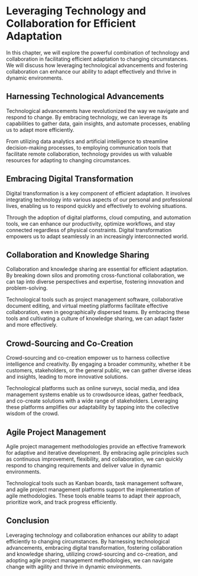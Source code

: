 Leveraging Technology and Collaboration for Efficient Adaptation
===========================================================================

In this chapter, we will explore the powerful combination of technology and collaboration in facilitating efficient adaptation to changing circumstances. We will discuss how leveraging technological advancements and fostering collaboration can enhance our ability to adapt effectively and thrive in dynamic environments.

Harnessing Technological Advancements
-------------------------------------

Technological advancements have revolutionized the way we navigate and respond to change. By embracing technology, we can leverage its capabilities to gather data, gain insights, and automate processes, enabling us to adapt more efficiently.

From utilizing data analytics and artificial intelligence to streamline decision-making processes, to employing communication tools that facilitate remote collaboration, technology provides us with valuable resources for adapting to changing circumstances.

Embracing Digital Transformation
--------------------------------

Digital transformation is a key component of efficient adaptation. It involves integrating technology into various aspects of our personal and professional lives, enabling us to respond quickly and effectively to evolving situations.

Through the adoption of digital platforms, cloud computing, and automation tools, we can enhance our productivity, optimize workflows, and stay connected regardless of physical constraints. Digital transformation empowers us to adapt seamlessly in an increasingly interconnected world.

Collaboration and Knowledge Sharing
-----------------------------------

Collaboration and knowledge sharing are essential for efficient adaptation. By breaking down silos and promoting cross-functional collaboration, we can tap into diverse perspectives and expertise, fostering innovation and problem-solving.

Technological tools such as project management software, collaborative document editing, and virtual meeting platforms facilitate effective collaboration, even in geographically dispersed teams. By embracing these tools and cultivating a culture of knowledge sharing, we can adapt faster and more effectively.

Crowd-Sourcing and Co-Creation
------------------------------

Crowd-sourcing and co-creation empower us to harness collective intelligence and creativity. By engaging a broader community, whether it be customers, stakeholders, or the general public, we can gather diverse ideas and insights, leading to more innovative solutions.

Technological platforms such as online surveys, social media, and idea management systems enable us to crowdsource ideas, gather feedback, and co-create solutions with a wide range of stakeholders. Leveraging these platforms amplifies our adaptability by tapping into the collective wisdom of the crowd.

Agile Project Management
------------------------

Agile project management methodologies provide an effective framework for adaptive and iterative development. By embracing agile principles such as continuous improvement, flexibility, and collaboration, we can quickly respond to changing requirements and deliver value in dynamic environments.

Technological tools such as Kanban boards, task management software, and agile project management platforms support the implementation of agile methodologies. These tools enable teams to adapt their approach, prioritize work, and track progress efficiently.

Conclusion
----------

Leveraging technology and collaboration enhances our ability to adapt efficiently to changing circumstances. By harnessing technological advancements, embracing digital transformation, fostering collaboration and knowledge sharing, utilizing crowd-sourcing and co-creation, and adopting agile project management methodologies, we can navigate change with agility and thrive in dynamic environments.
